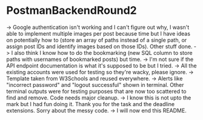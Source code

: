 # PostmanBackendRound2
-> Google authentication isn't working and I can't figure out why, I wasn't able to implement multiple images per post because time but I have ideas on potentially how to (store an array of paths instead of a single path, or assign post IDs and identify images based on those IDs). Other stuff done. 
-> I also think I know how to do the bookmarking (new SQL column to store paths with usernames of bookmarked posts) but time.
-> I'm not sure if the API endpoint documentation is what it's supposed to be but I tried.
-> All the existing accounts were used for testing so they're wacky, please ignore.
-> Template taken from W3Schools and reused everywhere.
-> Alerts like "incorrect password" and "logout successful" shown in terminal. Other terminal outputs were for testing purposes that are now too scattered to find and remove. Code needs major cleanup. 
-> I know this is not upto the mark but I had fun doing it. Thank you for the task and the deadline extensions. Sorry about the messy code.
-> I will now end this README.
